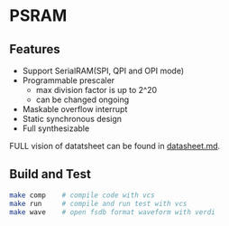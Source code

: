 # PSRAM

## Features
* Support SerialRAM(SPI, QPI and OPI mode)
* Programmable prescaler
    * max division factor is up to 2^20
    * can be changed ongoing
* Maskable overflow interrupt
* Static synchronous design
* Full synthesizable

FULL vision of datatsheet can be found in [datasheet.md](./doc/datasheet.md).

## Build and Test
```bash
make comp    # compile code with vcs
make run     # compile and run test with vcs
make wave    # open fsdb format waveform with verdi
```
